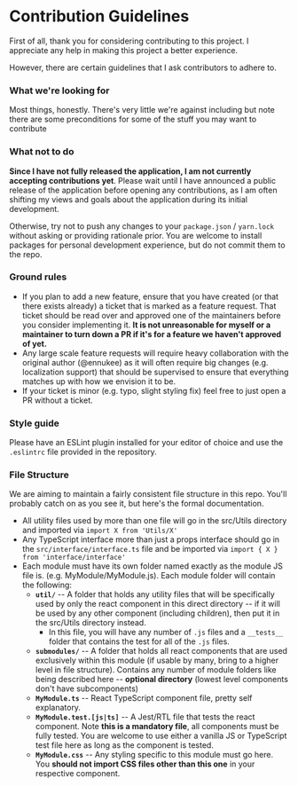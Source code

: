 # Contribution Guidelines

First of all, thank you for considering contributing to this project. I appreciate any help in making this project a better experience.

However, there are certain guidelines that I ask contributors to adhere to.

### What we're looking for

Most things, honestly. There's very little we're against including but note there are some preconditions for some of the stuff you may want to contribute

### What not to do

**Since I have not fully released the application, I am not currently accepting contributions yet**. Please wait until I have announced a public release of the application before opening any contributions, as I am often shifting my views and goals about the application during its initial development.

Otherwise, try not to push any changes to your `package.json` / `yarn.lock` without asking or providing rationale prior. You are welcome to install packages for personal development experience, but do not commit them to the repo.

### Ground rules

 * If you plan to add a new feature, ensure that you have created (or that there exists already) a ticket that is marked as a feature request. That ticket should be read over and approved one of the maintainers before you consider implementing it. **It is not unreasonable for myself or a maintainer to turn down a PR if it's for a feature we haven't approved of yet.** 
 * Any large scale feature requests will require heavy collaboration with the original author (@ennukee) as it will often require big changes (e.g. localization support) that should be supervised to ensure that everything matches up with how we envision it to be.
 * If your ticket is minor (e.g. typo, slight styling fix) feel free to just open a PR without a ticket.

### Style guide

Please have an ESLint plugin installed for your editor of choice and use the `.eslintrc` file provided in the repository.

### File Structure

We are aiming to maintain a fairly consistent file structure in this repo. You'll probably catch on as you see it, but here's the formal documentation.

 * All utility files used by more than one file will go in the src/Utils directory and imported via `import X from 'Utils/X'`
 * Any TypeScript interface more than just a props interface should go in the `src/interface/interface.ts` file and be imported via `import { X } from 'interface/interface'`
 * Each module must have its own folder named exactly as the module JS file is. (e.g. MyModule/MyModule.js). Each module folder will contain the following:
   * **`util/`** -- A folder that holds any utility files that will be specifically used by only the react component in this direct directory -- if it will be used by any other component (including children), then put it in the src/Utils directory instead.
     * In this file, you will have any number of `.js` files and a `__tests__` folder that contains the test for all of the `.js` files.
   * **`submodules/`** -- A folder that holds all react components that are used exclusively within this module (if usable by many, bring to a higher level in file structure). Contains any number of module folders like being described here -- **optional directory** (lowest level components don't have subcomponents)
   * **`MyModule.ts`** -- React TypeScript component file, pretty self explanatory.
   * **`MyModule.test.[js|ts]`** -- A Jest/RTL file that tests the react component. Note **this is a mandatory file**, all components must be fully tested. You are welcome to use either a vanilla JS or TypeScript test file here as long as the component is tested.
   * **`MyModule.css`** -- Any styling specific to this module must go here. You **should not import CSS files other than this one** in your respective component.
